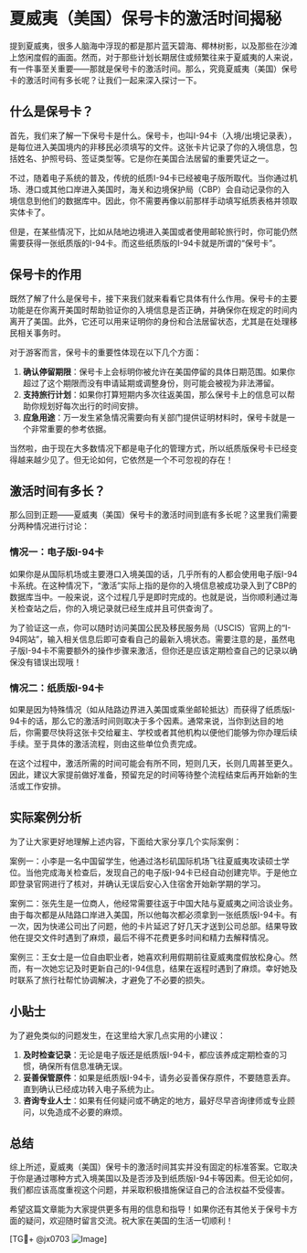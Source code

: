 # 夏威夷（美国）保号卡的激活时间揭秘

提到夏威夷，很多人脑海中浮现的都是那片蓝天碧海、椰林树影，以及那些在沙滩上悠闲度假的画面。然而，对于那些计划长期居住或频繁往来于夏威夷的人来说，有一件事至关重要——那就是保号卡的激活时间。那么，究竟夏威夷（美国）保号卡的激活时间有多长呢？让我们一起来深入探讨一下。

## 什么是保号卡？

首先，我们来了解一下保号卡是什么。保号卡，也叫I-94卡（入境/出境记录表），是每位进入美国境内的非移民必须填写的文件。这张卡片记录了你的入境信息，包括姓名、护照号码、签证类型等。它是你在美国合法居留的重要凭证之一。

不过，随着电子系统的普及，传统的纸质I-94卡已经被电子版所取代。当你通过机场、港口或其他口岸进入美国时，海关和边境保护局（CBP）会自动记录你的入境信息到他们的数据库中。因此，你不需要再像以前那样手动填写纸质表格并领取实体卡了。

但是，在某些情况下，比如从陆地边境进入美国或者使用邮轮旅行时，你可能仍然需要获得一张纸质版的I-94卡。而这些纸质版的I-94卡就是所谓的“保号卡”。

## 保号卡的作用

既然了解了什么是保号卡，接下来我们就来看看它具体有什么作用。保号卡的主要功能是在你离开美国时帮助验证你的入境信息是否正确，并确保你在规定的时间内离开了美国。此外，它还可以用来证明你的身份和合法居留状态，尤其是在处理移民相关事务时。

对于游客而言，保号卡的重要性体现在以下几个方面：

1. **确认停留期限**：保号卡上会标明你被允许在美国停留的具体日期范围。如果你超过了这个期限而没有申请延期或调整身份，则可能会被视为非法滞留。
2. **支持旅行计划**：如果你打算短期内多次往返美国，那么保号卡上的信息可以帮助你规划好每次出行的时间安排。
3. **应急用途**：万一发生紧急情况需要向有关部门提供证明材料时，保号卡就是一个非常重要的参考依据。

当然啦，由于现在大多数情况下都是电子化的管理方式，所以纸质版保号卡已经变得越来越少见了。但无论如何，它依然是一个不可忽视的存在！

## 激活时间有多长？

那么回到正题——夏威夷（美国）保号卡的激活时间到底有多长呢？这里我们需要分两种情况进行讨论：

### 情况一：电子版I-94卡
如果你是从国际机场或主要港口入境美国的话，几乎所有的人都会使用电子版I-94卡系统。在这种情况下，“激活”实际上指的是你的入境信息被成功录入到了CBP的数据库当中。一般来说，这个过程几乎是即时完成的。也就是说，当你顺利通过海关检查站之后，你的入境记录就已经生成并且可供查询了。

为了验证这一点，你可以随时访问美国公民及移民服务局（USCIS）官网上的“I-94网站”，输入相关信息后即可查看自己的最新入境状态。需要注意的是，虽然电子版I-94卡不需要额外的操作步骤来激活，但你还是应该定期检查自己的记录以确保没有错误出现哦！

### 情况二：纸质版I-94卡
如果是因为特殊情况（如从陆路边界进入美国或乘坐邮轮抵达）而获得了纸质版I-94卡的话，那么它的激活时间则取决于多个因素。通常来说，当你到达目的地后，你需要尽快将这张卡交给雇主、学校或者其他机构以便他们能够为你办理后续手续。至于具体的激活流程，则由这些单位负责完成。

在这个过程中，激活所需的时间可能会有所不同，短则几天，长则几周甚至更久。因此，建议大家提前做好准备，预留充足的时间等待整个流程结束后再开始新的生活或工作安排。

## 实际案例分析

为了让大家更好地理解上述内容，下面给大家分享几个实际案例：

案例一：小李是一名中国留学生，他通过洛杉矶国际机场飞往夏威夷攻读硕士学位。当他完成海关检查后，发现自己的电子版I-94卡已经自动创建完毕。于是他立即登录官网进行了核对，并确认无误后安心入住宿舍开始新学期的学习。

案例二：张先生是一位商人，他经常需要往返于中国大陆与夏威夷之间洽谈业务。由于每次都是从陆路口岸进入美国，所以他每次都必须拿到一张纸质版I-94卡。有一次，因为快递公司出了问题，他的卡片延迟了好几天才送到公司总部。结果导致他在提交文件时遇到了麻烦，最后不得不花费更多时间和精力去解释情况。

案例三：王女士是一位自由职业者，她喜欢利用假期前往夏威夷度假放松身心。然而，有一次她忘记及时更新自己的I-94信息，结果在返程时遇到了麻烦。幸好她及时联系了旅行社帮忙协调解决，才避免了不必要的损失。

## 小贴士

为了避免类似的问题发生，在这里给大家几点实用的小建议：

1. **及时检查记录**：无论是电子版还是纸质版I-94卡，都应该养成定期检查的习惯，确保所有信息准确无误。
2. **妥善保管原件**：如果是纸质版I-94卡，请务必妥善保存原件，不要随意丢弃。直到确认已经成功转入电子系统为止。
3. **咨询专业人士**：如果有任何疑问或不确定的地方，最好尽早咨询律师或专业顾问，以免造成不必要的麻烦。

## 总结

综上所述，夏威夷（美国）保号卡的激活时间其实并没有固定的标准答案。它取决于你是通过哪种方式入境美国以及是否涉及到纸质版I-94卡等因素。但无论如何，我们都应该高度重视这个问题，并采取积极措施保证自己的合法权益不受侵害。

希望这篇文章能为大家提供更多有用的信息和指导！如果你还有其他关于保号卡方面的疑问，欢迎随时留言交流。祝大家在美国的生活一切顺利！

[TG💪+ @jx0703 ![Image](https://github.com/user-attachments/assets/dbca1d08-cadb-493c-b0ec-ad6f7a83f270)]